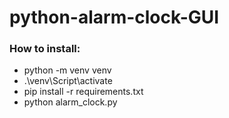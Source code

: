 # python-alarm-clock-GUI
<h3>How to install:</h3>
<ul>
<li>python -m venv venv</li>
<li>.\venv\Script\activate</li>
<li>pip install -r requirements.txt</li>
<li>python alarm_clock.py</li>
</ul>
